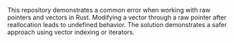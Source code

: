 This repository demonstrates a common error when working with raw pointers and vectors in Rust. Modifying a vector through a raw pointer after reallocation leads to undefined behavior.  The solution demonstrates a safer approach using vector indexing or iterators.